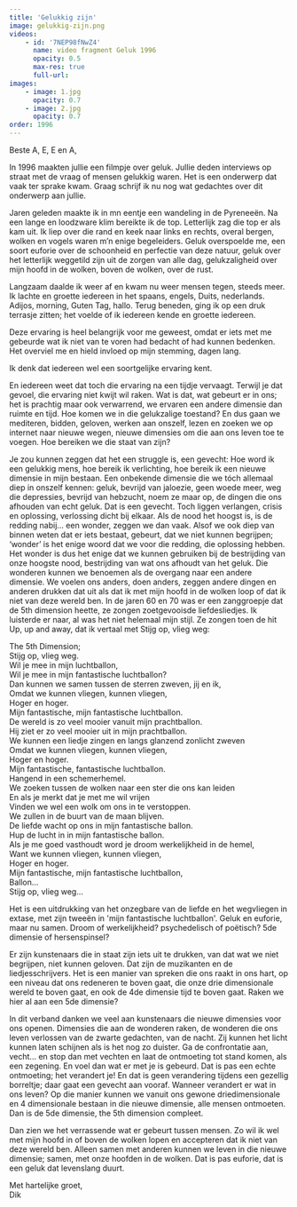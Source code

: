 ```yaml
---
title: 'Gelukkig zijn'
image: gelukkig-zijn.png
videos:
    - id: '7NEP98fNwZ4'
      name: video fragment Geluk 1996
      opacity: 0.5
      max-res: true
      full-url: 
images:
    - image: 1.jpg
      opacity: 0.7
    - image: 2.jpg
      opacity: 0.7
order: 1996
---
```


Beste A, E, E en A,

In 1996 maakten jullie een filmpje over geluk. Jullie deden interviews op straat met de vraag of mensen gelukkig waren. Het is een onderwerp dat vaak ter sprake kwam. Graag schrijf ik nu nog wat gedachtes over dit onderwerp aan jullie.

Jaren geleden maakte ik in mn eentje een wandeling in de Pyreneeën. Na een lange en loodzware klim bereikte ik de top. Letterlijk zag die top er als kam uit. Ik liep over die rand en keek naar links en rechts, overal bergen, wolken en vogels waren m’n enige begeleiders. Geluk overspoelde me, een soort euforie over de schoonheid en perfectie van deze natuur, geluk over het letterlijk weggetild zijn uit de zorgen van alle dag, gelukzaligheid over mijn hoofd in de wolken, boven de wolken, over de rust. 

Langzaam daalde ik weer af en kwam nu weer mensen tegen, steeds meer. Ik lachte en groette iedereen in het spaans, engels, Duits, nederlands. Adijos, morning, Guten Tag, hallo. Terug beneden, ging ik op een druk terrasje zitten; het voelde of ik iedereen kende en groette iedereen.

Deze ervaring is heel belangrijk voor me geweest, omdat er iets met me gebeurde wat ik niet van te voren had bedacht of had kunnen bedenken. Het overviel me en hield invloed op mijn stemming, dagen lang.

Ik denk dat iedereen wel een soortgelijke ervaring kent. 

En iedereen weet dat toch die ervaring na een tijdje vervaagt. Terwijl je dat gevoel, die ervaring niet kwijt wil raken. Wat is dat, wat gebeurt er in ons; het is prachtig maar ook verwarrend, we ervaren een andere dimensie dan ruimte en tijd. Hoe komen we in die gelukzalige toestand?
En dus gaan we mediteren, bidden, geloven, werken aan onszelf, lezen en zoeken we op internet naar nieuwe wegen, nieuwe dimensies om die aan ons leven toe te voegen. Hoe bereiken we die staat van zijn?

Je zou kunnen zeggen dat het een struggle is, een gevecht: Hoe word ik een gelukkig mens, hoe bereik ik verlichting, hoe bereik ik een nieuwe dimensie in mijn bestaan. Een onbekende dimensie die we tóch allemaal diep in onszelf kennen: geluk, bevrijd van jaloezie, geen woede meer, weg die depressies, bevrijd van hebzucht, noem ze maar op, de dingen die ons afhouden van echt geluk. Dat is een gevecht. Toch liggen verlangen, crisis en oplossing, verlossing dicht bij elkaar.  Als de nood het hoogst is, is de redding nabij… een wonder, zeggen we dan vaak. Alsof we ook diep van binnen weten dat er iets bestaat, gebeurt, dat we niet kunnen begrijpen; ‘wonder’ is het enige woord dat we voor die redding, die oplossing hebben. Het wonder is dus het enige dat we kunnen gebruiken bij de bestrijding van onze hoogste nood, bestrijding van wat ons afhoudt van het geluk. Die wonderen kunnen we benoemen als de overgang naar een andere dimensie. We voelen ons anders, doen anders, zeggen andere dingen en anderen drukken dat uit als dat ik met mijn hoofd in de wolken loop of dat ik niet van deze wereld ben. In de jaren 60 en 70 was er een zanggroepje dat de 5th dimension heette, ze zongen zoetgevooisde liefdesliedjes. Ik luisterde er naar, al was het niet helemaal mijn stijl. Ze zongen toen de hit Up, up and away, dat ik vertaal met Stijg op, vlieg weg:

The 5th Dimension;<br />
Stijg op, vlieg weg.<br />
Wil je mee in mijn luchtballon,<br />
Wil je mee in mijn fantastische luchtballon?<br />
Dan kunnen we samen tussen de sterren zweven, jij en ik,<br />
Omdat we kunnen vliegen, kunnen vliegen,<br />
Hoger en hoger.<br />
Mijn fantastische, mijn fantastische luchtballon.<br />
De wereld is zo veel mooier vanuit mijn prachtballon.<br />
Hij ziet er zo veel mooier uit in mijn prachtballon.<br />
We kunnen een liedje zingen en langs glanzend zonlicht zweven<br />
Omdat we kunnen vliegen, kunnen vliegen,<br />
Hoger en hoger.<br />
Mijn fantastische, fantastische luchtballon.<br />
Hangend in een schemerhemel.<br />
We zoeken tussen de wolken naar een ster die ons kan leiden<br />
En als je merkt dat je met me wil vrijen<br />
Vinden we wel een wolk om ons in te verstoppen.<br />
We zullen in de buurt van de maan blijven.<br />
De liefde wacht op ons in mijn fantastische ballon.<br />
Hup de lucht in in mijn fantastische ballon.<br />
Als je me goed vasthoudt word je droom werkelijkheid in de hemel,<br />
Want we kunnen vliegen, kunnen vliegen,<br />
Hoger en hoger.<br />
Mijn fantastische, mijn fantastische luchtballon,<br />
Ballon…<br />
Stijg op, vlieg weg…

Het is een uitdrukking van het onzegbare van de liefde en het wegvliegen in extase, met zijn tweeën in 'mijn fantastische luchtballon'. Geluk en euforie, maar nu samen.
Droom of werkelijkheid? psychedelisch of poëtisch? 5de dimensie of hersenspinsel?

Er zijn kunstenaars die in staat zijn iets uit te drukken, van dat wat we niet begrijpen, niet kunnen geloven. Dat zijn de muzikanten en de liedjesschrijvers. Het is een manier van spreken die ons raakt in ons hart, op een niveau dat ons redeneren te boven gaat, die onze drie dimensionale wereld te boven gaat, en ook de 4de dimensie tijd te boven gaat. Raken we hier al aan een 5de dimensie? 

In dit verband danken we veel aan kunstenaars die nieuwe dimensies voor ons openen. Dimensies die aan de wonderen raken, de wonderen die ons leven verlossen van de zwarte gedachten, van de nacht. Zij kunnen het licht kunnen laten schijnen als is het nog zo duister. Ga de confrontatie aan, vecht... en stop dan met vechten en laat de ontmoeting tot stand komen, als een zegening. En voel dan wat er met je is gebeurd. Dat is pas een echte ontmoeting; het verandert je! En dat is geen verandering tijdens een gezellig borreltje; daar gaat een gevecht aan vooraf. Wanneer verandert er wat in ons leven? Op die manier kunnen we vanuit ons gewone driedimensionale en 4 dimensionale bestaan in die nieuwe dimensie, alle mensen ontmoeten. Dan is de 5de dimensie, the 5th dimension compleet.

Dan zien we het verrassende wat er gebeurt tussen mensen. Zo wil ik wel met mijn hoofd in of boven de wolken lopen en accepteren dat ik niet van deze wereld ben. Alleen samen met anderen kunnen we leven in die nieuwe dimensie; samen, met onze hoofden in de wolken. Dat is pas euforie, dat is een geluk dat levenslang duurt.

Met hartelijke groet,<br/>
Dik